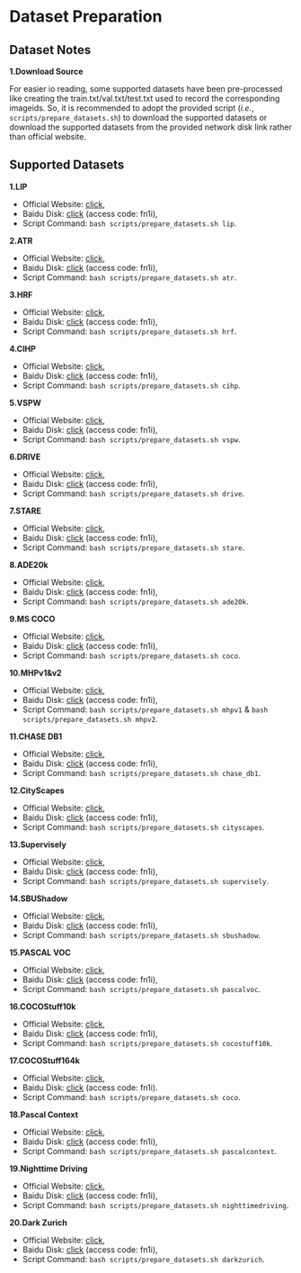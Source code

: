 # Dataset Preparation


## Dataset Notes

**1.Download Source**

For easier io reading, some supported datasets have been pre-processed like creating the train.txt/val.txt/test.txt used to record the corresponding imageids.
So, it is recommended to adopt the provided script (*i.e.*, `scripts/prepare_datasets.sh`) to download the supported datasets or download the supported datasets from the provided network disk link rather than official website.


## Supported Datasets

**1.LIP**

- Official Website: [click](http://sysu-hcp.net/lip/),
- Baidu Disk: [click](https://pan.baidu.com/s/1TZbgxPnY0Als6LoiV80Xrw) (access code: fn1i),
- Script Command: `bash scripts/prepare_datasets.sh lip`.

**2.ATR**

- Official Website: [click](http://sysu-hcp.net/lip/),
- Baidu Disk: [click](https://pan.baidu.com/s/1TZbgxPnY0Als6LoiV80Xrw) (access code: fn1i),
- Script Command: `bash scripts/prepare_datasets.sh atr`.

**3.HRF**

- Official Website: [click](https://www5.cs.fau.de/fileadmin/research/datasets/fundus-images/),
- Baidu Disk: [click](https://pan.baidu.com/s/1TZbgxPnY0Als6LoiV80Xrw) (access code: fn1i),
- Script Command: `bash scripts/prepare_datasets.sh hrf`.

**4.CIHP**

- Official Website: [click](http://sysu-hcp.net/lip/),
- Baidu Disk: [click](https://pan.baidu.com/s/1TZbgxPnY0Als6LoiV80Xrw) (access code: fn1i),
- Script Command: `bash scripts/prepare_datasets.sh cihp`.

**5.VSPW**

- Official Website: [click](https://www.vspwdataset.com/),
- Baidu Disk: [click](https://pan.baidu.com/s/1TZbgxPnY0Als6LoiV80Xrw) (access code: fn1i),
- Script Command: `bash scripts/prepare_datasets.sh vspw`.

**6.DRIVE**

- Official Website: [click](https://drive.grand-challenge.org/),
- Baidu Disk: [click](https://pan.baidu.com/s/1TZbgxPnY0Als6LoiV80Xrw) (access code: fn1i),
- Script Command: `bash scripts/prepare_datasets.sh drive`.

**7.STARE**

- Official Website: [click](http://cecas.clemson.edu/~ahoover/stare/),
- Baidu Disk: [click](https://pan.baidu.com/s/1TZbgxPnY0Als6LoiV80Xrw) (access code: fn1i),
- Script Command: `bash scripts/prepare_datasets.sh stare`.

**8.ADE20k**

- Official Website: [click](https://groups.csail.mit.edu/vision/datasets/ADE20K/),
- Baidu Disk: [click](https://pan.baidu.com/s/1TZbgxPnY0Als6LoiV80Xrw) (access code: fn1i),
- Script Command: `bash scripts/prepare_datasets.sh ade20k`.

**9.MS COCO**

- Official Website: [click](https://cocodataset.org/#home),
- Baidu Disk: [click](https://pan.baidu.com/s/1TZbgxPnY0Als6LoiV80Xrw) (access code: fn1i),
- Script Command: `bash scripts/prepare_datasets.sh coco`.

**10.MHPv1&v2**

- Official Website: [click](https://lv-mhp.github.io/dataset),
- Baidu Disk: [click](https://pan.baidu.com/s/1TZbgxPnY0Als6LoiV80Xrw) (access code: fn1i),
- Script Command: `bash scripts/prepare_datasets.sh mhpv1` & `bash scripts/prepare_datasets.sh mhpv2`.

**11.CHASE DB1**

- Official Website: [click](https://staffnet.kingston.ac.uk/~ku15565/),
- Baidu Disk: [click](https://pan.baidu.com/s/1TZbgxPnY0Als6LoiV80Xrw) (access code: fn1i),
- Script Command: `bash scripts/prepare_datasets.sh chase_db1`.

**12.CityScapes**

- Official Website: [click](https://www.cityscapes-dataset.com/),
- Baidu Disk: [click](https://pan.baidu.com/s/1TZbgxPnY0Als6LoiV80Xrw) (access code: fn1i),
- Script Command: `bash scripts/prepare_datasets.sh cityscapes`.

**13.Supervisely**

- Official Website: [click](https://supervise.ly/explore/projects/supervisely-person-dataset-23304/datasets),
- Baidu Disk: [click](https://pan.baidu.com/s/1TZbgxPnY0Als6LoiV80Xrw) (access code: fn1i),
- Script Command: `bash scripts/prepare_datasets.sh supervisely`.

**14.SBUShadow**

- Official Website: [click](https://www3.cs.stonybrook.edu/~cvl/projects/shadow_noisy_label/index.html),
- Baidu Disk: [click](https://pan.baidu.com/s/1TZbgxPnY0Als6LoiV80Xrw) (access code: fn1i),
- Script Command: `bash scripts/prepare_datasets.sh sbushadow`.

**15.PASCAL VOC**

- Official Website: [click](http://host.robots.ox.ac.uk/pascal/VOC/),
- Baidu Disk: [click](https://pan.baidu.com/s/1TZbgxPnY0Als6LoiV80Xrw) (access code: fn1i),
- Script Command: `bash scripts/prepare_datasets.sh pascalvoc`.

**16.COCOStuff10k**

- Official Website: [click](https://github.com/nightrome/cocostuff10k),
- Baidu Disk: [click](https://pan.baidu.com/s/1TZbgxPnY0Als6LoiV80Xrw) (access code: fn1i),
- Script Command: `bash scripts/prepare_datasets.sh cocostuff10k`.

**17.COCOStuff164k**

- Official Website: [click](https://github.com/nightrome/cocostuff),
- Baidu Disk: [click](https://pan.baidu.com/s/1TZbgxPnY0Als6LoiV80Xrw) (access code: fn1i).
- Script Command: `bash scripts/prepare_datasets.sh coco`.

**18.Pascal Context**

- Official Website: [click](https://cs.stanford.edu/~roozbeh/pascal-context/),
- Baidu Disk: [click](https://pan.baidu.com/s/1TZbgxPnY0Als6LoiV80Xrw) (access code: fn1i),
- Script Command: `bash scripts/prepare_datasets.sh pascalcontext`.

**19.Nighttime Driving**

- Official Website: [click](http://data.vision.ee.ethz.ch/daid/NighttimeDriving/NighttimeDrivingTest.zip),
- Baidu Disk: [click](https://pan.baidu.com/s/1TZbgxPnY0Als6LoiV80Xrw) (access code: fn1i),
- Script Command: `bash scripts/prepare_datasets.sh nighttimedriving`.

**20.Dark Zurich**

- Official Website: [click](https://data.vision.ee.ethz.ch/csakarid/shared/GCMA_UIoU/Dark_Zurich_val_anon.zip),
- Baidu Disk: [click](https://pan.baidu.com/s/1TZbgxPnY0Als6LoiV80Xrw) (access code: fn1i),
- Script Command: `bash scripts/prepare_datasets.sh darkzurich`.